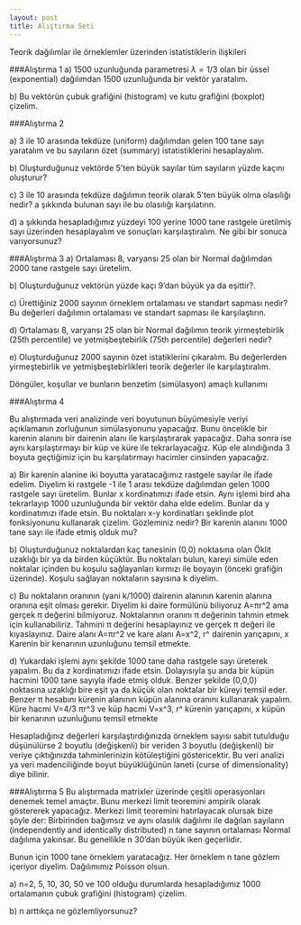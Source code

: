 ```yaml
---
layout: post
title: Alıştırma Seti
---
```


Teorik dağılımlar ile örneklemler üzerinden istatistiklerin ilişkileri

###Alıştırma 1
a)	1500 uzunluğunda parametresi $\lambda = 1/3$ olan bir üssel (exponential) dağılımdan 1500 uzunluğunda bir vektör yaratalım.

b)	Bu vektörün çubuk grafiğini (histogram) ve kutu grafiğini (boxplot) çizelim.

###Alıştırma 2

a) 3 ile 10 arasında tekdüze (uniform) dağılımdan gelen 100 tane sayı yaratalım ve bu sayıların özet (summary) istatistiklerini hesaplayalım. 

b) Oluşturduğunuz vektörde 5’ten büyük sayılar tüm sayıların yüzde kaçını oluşturur?

c) 3 ile 10 arasında tekdüze dağılımın teorik olarak 5’ten büyük olma olasılığı nedir? a şıkkında bulunan sayı ile bu olasılığı karşılatırın. 

d) a şıkkında hesapladığımız yüzdeyi 100 yerine 1000 tane rastgele üretilmiş sayı üzerinden hesaplayalım ve sonuçları karşılaştıralım. Ne gibi bir sonuca varıyorsunuz?

###Alıştırma 3
a)	Ortalaması 8, varyansı 25 olan bir Normal dağılımdan 2000 tane rastgele sayı üretelim.

b)	Oluşturduğunuz vektörün yüzde kaçı 9’dan büyük ya da eşittir?.  

c)	Ürettiğiniz 2000 sayının örneklem ortalaması ve standart sapması nedir? Bu değerleri dağılımın ortalaması ve standart sapması ile karşılaştırın.

d)	Ortalaması 8, varyansı 25 olan bir Normal dağılımın teorik yirmeştebirlik (25th percentile) ve yetmişbeştebirlik (75th percentile) değerleri nedir?

e)	Oluşturduğunuz 2000 sayının özet istatiklerini çıkaralım. Bu değerlerden yirmeştebirlik ve yetmişbeştebirlikleri teorik değerler ile karşılaştıralım.

Döngüler, koşullar ve bunların benzetim (simülasyon) amaçlı kullanımı

###Alıştırma 4

Bu alıştırmada veri analizinde veri boyutunun büyümesiyle veriyi açıklamanın zorluğunun simülasyonunu yapacağız. Bunu öncelikle bir karenin alanını bir dairenin alanı ile karşılaştırarak yapacağız. Daha sonra ise aynı karşılaştırmayı bir küp ve küre ile tekrarlayacağız. Küp ele alındığında 3 boyuta geçtiğimiz için bu karşılatırmayı hacimler cinsinden yapacağız.

a) Bir karenin alanine iki boyutta yaratacağımız rastgele sayılar ile ifade edelim. Diyelim ki rastgele -1 ile 1 arası tekdüze dağılımdan gelen 1000 rastgele sayı üretelim. Bunlar x kordinatımızı ifade etsin. Aynı işlemi bird aha tekrarlayıp 1000 uzunluğunda bir vektör daha elde edelim. Bunlar da y kordinatımızı ifade etsin. Bu noktaları x-y kordinatları şeklinde plot fonksiyonunu kullanarak çizelim. Gözleminiz nedir? Bir karenin alanını 1000 tane sayı ile ifade etmiş olduk mu?

b) Oluşturduğunuz noktalardan kaç tanesinin (0,0) noktasına olan Öklit uzaklığı bir ya da birden küçüktür. Bu noktaları bulun, kareyi simüle eden noktalar içinden bu koşulu sağlayanları kırmızı ile boyayın (önceki grafiğin üzerinde). Koşulu sağlayan noktaların sayısına k diyelim.

c) Bu noktaların oranının (yani k/1000) dairenin alanının karenin alanına oranına eşit olması gerekir. Diyelim ki daire formülünü biliyoruz  A=πr^2 ama gerçek π değerini bilmiyoruz. Noktalarının oranını π değerinin tahmin etmek için kullanabiliriz. Tahmini π değerini hesaplayınız ve gerçek π değeri ile kıyaslayınız. Daire alanı A=πr^2 ve kare alanı A=x^2, r^ dairenin yarıçapını, x Karenin bir kenarının uzunluğunu temsil etmekte.

d) Yukardaki işlemi aynı şekilde 1000 tane daha rastgele sayı üreterek yapalım. Bu da z kordinatımızı ifade etsin. Dolayısıyla şu anda bir küpün hacmini 1000 tane sayıyla ifade etmiş olduk. Benzer şekilde (0,0,0) noktasına uzaklığı bire eşit ya da küçük olan noktalar bir küreyi temsil eder. Benzer π hesabını kürenin alanının küpün alanına oranını kullanarak yapalım. Küre hacmi V=4/3 πr^3 ve küp hacmi V=x^3, r^ kürenin yarıçapını, x küpün bir kenarının uzunluğunu temsil etmekte


Hesapladığınız değerleri karşılaştırdığınızda örneklem sayısı sabit tutulduğu düşünülürse 2 boyutlu (değişkenli) bir veriden 3 boyutlu (değişkenli)  bir veriye çıktığınızda tahminlerinizin kötüleştiğini göstericektir. Bu veri analizi ya veri madenciliğinde boyut büyüklüğünün laneti (curse of dimensionality) diye bilinir.

###Alıştırma 5
Bu alıştırmada matrixler üzerinde çeşitli operasyonları denemek temel amaçtır. Bunu merkezi limit teoremini ampirik olarak göstererek yapacağız. Merkezi limit teoremini hatırlayacak olursak bize şöyle der:
Birbirinden bağımsız ve aynı olasılık dağılımı ile dağılan sayıların (independently and identically distributed) n tane sayının ortalaması Normal dağılıma yakınsar. Bu genellikle n 30’dan büyük iken geçerlidir.

Bunun için 1000 tane örneklem yaratacağız. Her örneklem n tane gözlem içeriyor diyelim. Dağılımımız Poisson olsun. 

a)	n=2, 5, 10, 30, 50 ve 100 olduğu durumlarda hesapladığımız 1000 ortalamanın çubuk grafiğini (histogram) çizelim.

b)	n arttıkça ne gözlemliyorsunuz?


